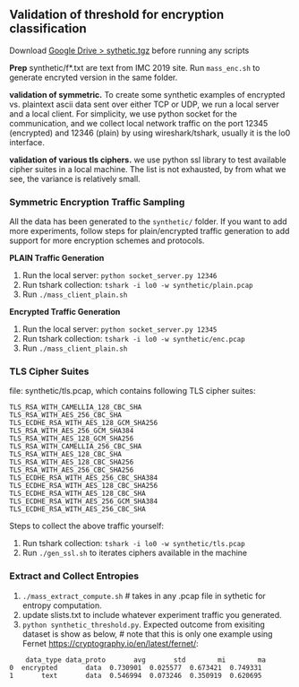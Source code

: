 ## Validation of threshold for encryption classification

Download [Google Drive > sythetic.tgz](https://drive.google.com/open?id=1zGIGiVJM2KV0rEiYfQdvxWTHNrxi02_F) before running any scripts

**Prep** synthetic/f*.txt are text from IMC 2019 site. Run `mass_enc.sh` to generate encryted version in the same folder. 


**validation of symmetric.** To create some synthetic examples of encrypted vs. plaintext ascii data sent over either TCP or UDP, we run a local server and a local client. For simplicity, we use python socket for the communication, and we collect local network traffic on the port 12345 (encrypted) and 12346 (plain) by using wireshark/tshark, usually it is the lo0 interface. 

**validation of various tls ciphers.** we use python ssl library to test available cipher suites in a local machine. The list is not exhausted, by from what we see, the variance is relatively small. 

### Symmetric Encryption Traffic Sampling 
All the data has been generated to the `synthetic/` folder. If you want to add more experiments, follow steps for plain/encrypted traffic generation to add support for more encryption schemes and protocols. 

**PLAIN Traffic Generation**
1. Run the local server: `python socket_server.py 12346`
2. Run tshark collection: `tshark -i lo0 -w synthetic/plain.pcap`
3. Run `./mass_client_plain.sh`

**Encrypted Traffic Generation**   
1. Run the local server: `python socket_server.py 12345`
2. Run tshark collection: `tshark -i lo0 -w synthetic/enc.pcap`
3. Run `./mass_client_plain.sh`

### TLS Cipher Suites 
file: synthetic/tls.pcap, which contains following TLS cipher suites:
```
TLS_RSA_WITH_CAMELLIA_128_CBC_SHA
TLS_RSA_WITH_AES_256_CBC_SHA
TLS_ECDHE_RSA_WITH_AES_128_GCM_SHA256
TLS_RSA_WITH_AES_256_GCM_SHA384
TLS_RSA_WITH_AES_128_GCM_SHA256
TLS_RSA_WITH_CAMELLIA_256_CBC_SHA
TLS_RSA_WITH_AES_128_CBC_SHA
TLS_RSA_WITH_AES_128_CBC_SHA256
TLS_RSA_WITH_AES_256_CBC_SHA256
TLS_ECDHE_RSA_WITH_AES_256_CBC_SHA384
TLS_ECDHE_RSA_WITH_AES_128_CBC_SHA256
TLS_ECDHE_RSA_WITH_AES_128_CBC_SHA
TLS_ECDHE_RSA_WITH_AES_256_GCM_SHA384
TLS_ECDHE_RSA_WITH_AES_256_CBC_SHA
```    

Steps to collect the above traffic yourself:  
1. Run tshark collection: `tshark -i lo0 -w synthetic/tls.pcap`
2. Run `./gen_ssl.sh` to iterates ciphers available in the machine 

### Extract and Collect Entropies    
1. `./mass_extract_compute.sh` # takes in any .pcap file in sythetic for entropy computation. 
2. update slists.txt to include whatever experiment traffic you generated.
3. `python synthetic_threshold.py`. Expected outcome from exisiting dataset is show as below, # note that this is only one example using Fernet https://cryptography.io/en/latest/fernet/:

```
    data_type data_proto       avg       std        mi        ma
0  encrypted       data  0.730901  0.025577  0.673421  0.749331
1       text       data  0.546994  0.073246  0.350919  0.620695
```
